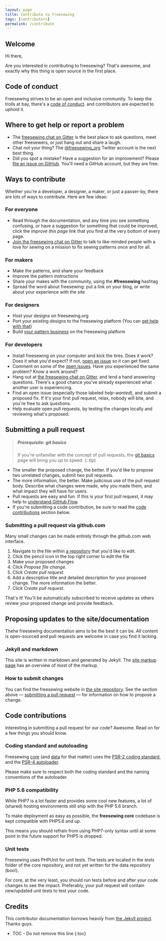 ```yaml
---
layout: page
title: Contribute to freesewing
tags: [contributors]
permalink: /contribute
---
```

## Welcome

Hi there, 

Are you interested in contributing to freesewing? 
That's awesome, and exactly why this thing is open source in the first place.

## Code of conduct

Freesewing strives to be an open and inclusive community.
To keep the trolls at bay, there's a [code of conduct](/about/code-of-conduct). 
and contributors are expected to uphold it.

## Where to get help or report a problem

- The [freesewing chat on Gitter](https://gitter.im/freesewing/freesewing) is the best place to ask questions, 
meet other freesewers, or just hang out and share a laugh.
- Chat not your thing? The [@freesewing_org](https://twitter.com/freesewing_org) 
Twitter account is the next best thing.
- Did you spot a mistake? Have a suggestion for an improvement? 
Please [file an issue on GitHub](https://github.com/freesewing/site/issues/new). 
You'll need a GitHub account, but they are free.

## Ways to contribute

Whether you're a developer, a designer, a maker, or just a passer-by, 
there are lots of ways to contribute. Here are few ideas:

### For everyone

- Read through the documentation, and any time you see something confusing, 
or have a suggestion for something that could be improved, click the
 _improve this page_ link that you find at the very bottom of every page. 
- [Join the freesewing chat on Gitter](https://gitter.im/freesewing/freesewing) to talk to like-minded people with a love for sewing on a mission
to fix sewing patterns once and for all.

### For makers

- Make the patterns, and share your feedback
- Improve the pattern instructions
- Share your makes with the community, using the **#freesewing** hashtag
- Spread the word about freesewing: put a link on your blog, or write about your experience with the site

### For designers

- Host your designs on freesewing.org
- Port your existing designs to the freesewing platform (You can [get help with that](/contact))
- Build [your pattern business](/business) on the freesewing platform

### For developers

- Install freesewing on your computer and kick the tires. Does it work?
Does it what you'd expect? If not, [open an issue](https://github.com/freesewing/freesewing.github.io/issues/new) so it can get fixed.
- Comment on some of the [open issues](/status#issues). 
Have you experienced the same problem? Know a work around? 
- Hang out at [the freesewing chat on Gitter](https://gitter.im/freesewing/freesewing), and lend a hand answering questions. 
There's a good chance you've already experienced what another user is experiencing.
- Find an open issue (especially those labeled _help-wanted_), and submit a proposed fix. 
If it's your first pull request, relax, nobody will bite, and you're free to ask questions.
- Help evaluate open pull requests, by testing the changes locally and reviewing what's proposed.

## Submitting a pull request

> ##### Prerequisite: git basics
>
> If you're unfamiliar with the concept of pull requests, 
> the [git basics](/docs/git-basics) page will bring you up to speed.
{:.tip}

- The smaller the proposed change, the better. If you'd like to propose two unrelated changes, submit two pull requests.
- The more information, the better. Make judicious use of the pull request body. 
Describe what changes were made, why you made them, and what impact they will have for users.
- Pull requests are easy and fun. If this is your first pull request, it may help to [understand GitHub Flow](https://guides.github.com/introduction/flow/).
- If you're submitting a code contribution, be sure to read the [code contributions](#code-contributions) section below.

### Submitting a pull request via github.com

Many small changes can be made entirely through the github.com web interface.


1. Navigate to the file within [a repository](/docs/repositories) that you'd like to edit.
2. Click the pencil icon in the top right corner to edit the file
3. Make your proposed changes
4. Click _Propose file change_.
5. Click _Create pull request_.
6. Add a descriptive title and detailed description for your proposed change. The more information the better.
7. Click _Create pull request_.

That's it! You'll be automatically subscribed to receive updates as others review your proposed change and provide feedback.

## Proposing updates to the site/documentation

Thehe freesewing documentation aims to be the best it can be. 
All content is open-sourced and pull requests are welcome in case you find it lacking.

### Jekyll and markdown
This site is written in markdown and generated by Jekyll.
The [site markup page](/docs/site/markup) has an overview of most of the markup. 

### How to submit changes

You can find the freesewing website in [the site repository](https://github.com/freesewing/site). 
See the section above &mdash; [submitting a pull request](#submitting-a-pull-request) &mdash;
for information on how to propose a change.

## Code contributions

Interesting in submitting a pull request for our code? Awesome. Read on for a few things you should know.

### Coding standard and autoloading

Freesewing [core](https://github.com/freesewing/core) (and [data](https://github.com/freesewing/core) for that matter) uses the [PSR-2 coding standard](http://www.php-fig.org/psr/psr-2/), 
and the [PSR-4 autoloader](http://www.php-fig.org/psr/psr-4/). 

Please make sure to respect both the coding standard and the naming conventions of the autoloader. 

### PHP 5.6 compatibility

While PHP7 is a lot faster and provides some cool new features, a lot of (shared) hosting
environments still ship with the PHP 5.6 branch.

To make deployment as easy as possible, the **freesewing core** codebase is kept compatible
with PHP5.6 and up.

This means you should refrain from using PHP7-only syntax until at some point in the future support for PHP5 is dropped.

### Unit tests

Freesewing uses PHPUnit for unit tests. The tests are located in the _tests_ folder of the core repository, and not yet written for the data repository (boo!).

For core, at the very least, you should run tests before and after your code changes to see
the impact. Preferably, your pull request will contain new/updated unit tests to test your code.

## Credits

This contributor documentation borrows heavily from 
[the Jekyll project](http://jekyllrb.com/docs/contributing/). Thanks guys.


* TOC - Do not remove this line
{:toc}

